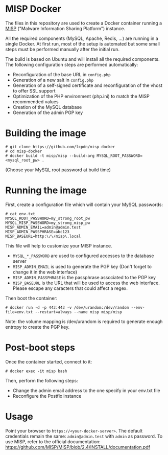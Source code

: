 MISP Docker
===========

The files in this repository are used to create a Docker container running a [MISP](http://www.misp-project.org) ("Malware Information Sharing Platform") instance.

All the required components (MySQL, Apache, Redis, ...) are running in a single Docker. At first run, most of the setup is automated but some small steps must be performed manually after the initial run.

The build is based on Ubuntu and will install all the required components. The following configuration steps are performed automatically:
* Reconfiguration of the base URL in `config.php`
* Generation of a new salt in `config.php`
* Generation of a self-signed certificate and reconfiguration of the vhost to offer SSL support
* Optimization of the PHP environment (php.ini) to match the MISP recommended values
* Creation of the MySQL database
* Generation of the admin PGP key

# Building the image

```
# git clone https://github.com/lcpdn/misp-docker
# cd misp-docker
# docker build -t misp/misp --build-arg MYSQL_ROOT_PASSWORD=<mysql_root_pw> .
```
(Choose your MySQL root password at build time)

# Running the image

First, create a configuration file which will contain your MySQL passwords:
```
# cat env.txt
MYSQL_ROOT_PASSWORD=my_strong_root_pw
MYSQL_MISP_PASSWORD=my_strong_misp_pw
MISP_ADMIN_EMAIL=admin@admin.test
MISP_ADMIN_PASSPHRASE=abc123
MISP_BASEURL=http:\/\/misp\.local
``` 
This file will help to customize your MISP instance.
* `MYSQL_*_PASSWORD` are used to configured accesses to the database server
* `MISP_ADMIN_EMAIL` is used to generate the PGP key (Don't forget to change it in the web interface)
* `MISP_ADMIN_PASSPHRASE` is the passphrase associated to the PGP key
* `MISP_BASEURL` is the URL that will be used to access the web interface. Please escape any caracters that could affect a regex.

Then boot the container:
```
# docker run -d -p 443:443 -v /dev/urandom:/dev/random --env-file=env.txt --restart=always --name misp misp/misp
```

Note: the volume mapping is /dev/urandom is required to generate enough entropy to create the PGP key.

# Post-boot steps

Once the container started, connect to it:
```
# docker exec -it misp bash
```
Then, perform the following steps:
* Change the admin email address to the one specify in your env.txt file
* Reconfigure the Postfix instance

# Usage

Point your browser to `https://<your-docker-server>`. The default credentials remain the same:  `admin@admin.test` with `admin` as password.
To use MISP, refer to the official documentation: https://github.com/MISP/MISP/blob/2.4/INSTALL/documentation.pdf
